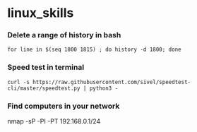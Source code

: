 # linux_skills

### Delete a range of history in bash
`for line in $(seq 1800 1815) ; do history -d 1800; done`

### Speed test in terminal
`curl -s https://raw.githubusercontent.com/sivel/speedtest-cli/master/speedtest.py | python3 -`

### Find computers in your network
nmap -sP -PI -PT 192.168.0.1/24
